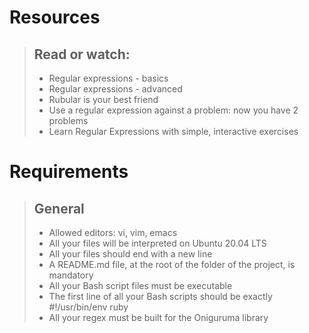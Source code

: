 # Resources
> ## Read or watch:
> - Regular expressions - basics
> - Regular expressions - advanced
> - Rubular is your best friend
> - Use a regular expression against a problem: now you have 2 problems
> - Learn Regular Expressions with simple, interactive exercises

# Requirements
>## General
> - Allowed editors: vi, vim, emacs
> - All your files will be interpreted on Ubuntu 20.04 LTS
> - All your files should end with a new line
> - A README.md file, at the root of the folder of the project, is mandatory
> - All your Bash script files must be executable
> - The first line of all your Bash scripts should be exactly #!/usr/bin/env ruby
> - All your regex must be built for the Oniguruma library
